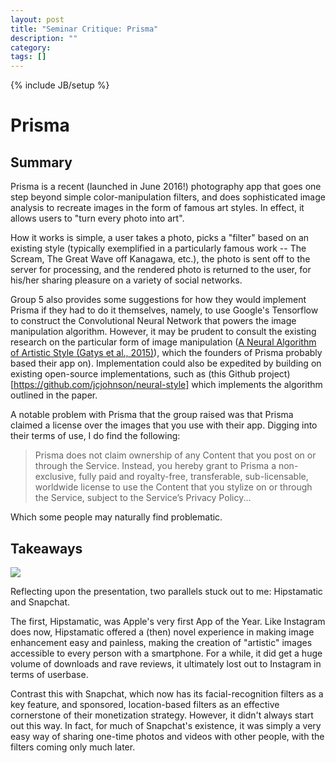 ```yaml
---
layout: post
title: "Seminar Critique: Prisma"
description: ""
category:
tags: []
---
```

{% include JB/setup %}

# Prisma

## Summary

Prisma is a recent (launched in June 2016!) photography app that goes one step beyond simple color-manipulation filters, and does sophisticated image analysis to recreate images in the form of famous art styles. In effect, it allows users to "turn every photo into art".

How it works is simple, a user takes a photo, picks a "filter" based on an existing style (typically exemplified in a particularly famous work -- The Scream, The Great Wave off Kanagawa, etc.), the photo is sent off to the server for processing, and the rendered photo is returned to the user, for his/her sharing pleasure on a variety of social networks.

Group 5 also provides some suggestions for how they would implement Prisma if they had to do it themselves, namely, to use Google's Tensorflow to construct the Convolutional Neural Network that powers the image manipulation algorithm. However, it may be prudent to consult the existing research on the particular form of image manipulation ([A Neural Algorithm of Artistic Style (Gatys et al., 2015)](https://arxiv.org/abs/1508.06576)), which the founders of Prisma probably based their app on). Implementation could also be expedited by building on existing open-source implementations, such as (this Github project)[https://github.com/jcjohnson/neural-style] which implements the algorithm outlined in the paper.

A notable problem with Prisma that the group raised was that Prisma claimed a license over the images that you use with their app. Digging into their terms of use, I do find the following:
>Prisma does not claim ownership of any Content that you post on or through the Service. Instead, you hereby grant to Prisma a non-exclusive, fully paid and royalty-free, transferable, sub-licensable, worldwide license to use the Content that you stylize on or through the Service, subject to the Service’s Privacy Policy...

Which some people may naturally find problematic.

## Takeaways
![](http://findlayfoods.com/images/stories/chinese-takeout-container_copy.png)

Reflecting upon the presentation, two parallels stuck out to me: Hipstamatic and Snapchat.

The first, Hipstamatic, was Apple's very first App of the Year. Like Instagram does now, Hipstamatic offered a (then) novel experience in making image enhancement easy and painless, making the creation of "artistic" images accessible to every person with a smartphone. For a while, it did get a huge volume of downloads and rave reviews, it ultimately lost out to Instagram in terms of userbase.

Contrast this with Snapchat, which now has its facial-recognition filters as a key feature, and sponsored, location-based filters as an effective cornerstone of their monetization strategy. However, it didn't always start out this way. In fact, for much of Snapchat's existence, it was simply a very easy way of sharing one-time photos and videos with other people, with the filters coming only much later.
